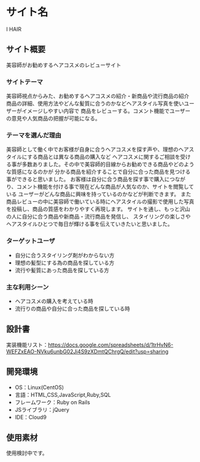 # サイト名
I HAIR

## サイト概要
美容師がお勧めするヘアコスメのレビューサイト
### サイトテーマ
美容師視点からみた、お勧めするヘアコスメの紹介・新商品や流行商品の紹介
商品の詳細、使用方法やどんな髪質に合うのかなどヘアスタイル写真を使いユーザーがイメージしやすい内容で
商品をレビューする。コメント機能でユーザーの意見や人気商品の把握が可能になる。


### テーマを選んだ理由
美容師として働く中でお客様が自身に合うヘアコスメを探す声や、理想のヘアスタイルにする商品とは異なる商品の購入など
ヘアコスメに関するご相談を受ける事が多数ありました。その中で美容師的目線からお勧めできる商品やどのような質感になるのかが
分かる商品を紹介することで自分に合った商品を見つける事ができると思いました。
お客様は自分に合う商品を探す事で購入につながり、コメント機能を付ける事で現在どんな商品が人気なのか、サイトを閲覧している
ユーザーがどんな商品に興味を持っているのかなどが判断できます。
また商品レビューの中に美容師で働いている時にヘアスタイルの撮影で使用した写真を投稿し、商品の質感をわかりやすく再現します。
サイトを通し、もっと沢山の人に自分に合う商品や新商品・流行商品を発信し、
スタイリングの楽しさやヘアスタイルひとつで毎日が輝ける事を伝えていきたいと思いました。

### ターゲットユーザ
- 自分に合うスタイリング剤がわからない方
- 理想の髪型にする為の商品を探している方
- 流行や髪質にあった商品を探している方

### 主な利用シーン
- ヘアコスメの購入を考えている時
- 流行りの商品や自分に合った商品を探している時

## 設計書
実装機能リスト：https://docs.google.com/spreadsheets/d/1trHvN6-WEFZxEAO-NVku6unbG02Ji4S9zXDmtQChrgQ/edit?usp=sharing

## 開発環境
- OS：Linux(CentOS)
- 言語：HTML,CSS,JavaScript,Ruby,SQL
- フレームワーク：Ruby on Rails
- JSライブラリ：jQuery
- IDE：Cloud9

## 使用素材
使用検討中です。

